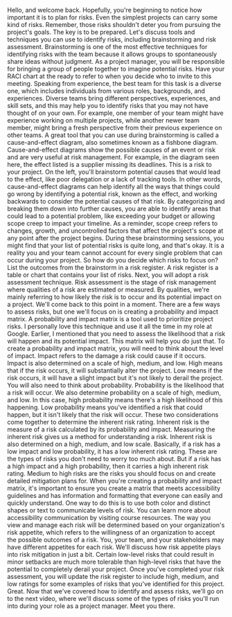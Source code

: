 
Hello, and welcome back. Hopefully, you're beginning to notice how important it is to plan for risks. Even the simplest projects can carry some kind of risks. Remember, those risks shouldn't deter you from pursuing the project's goals. The key is to be prepared. Let's discuss tools and techniques you can use to identify risks, including brainstorming and risk assessment. Brainstorming is one of the most effective techniques for identifying risks with the team because it allows groups to spontaneously share ideas without judgment. As a project manager, you will be responsible for bringing a group of people together to imagine potential risks. Have your RACI chart at the ready to refer to when you decide who to invite to this meeting. Speaking from experience, the best team for this task is a diverse one, which includes individuals from various roles, backgrounds, and experiences. Diverse teams bring different perspectives, experiences, and skill sets, and this may help you to identify risks that you may not have thought of on your own. For example, one member of your team might have experience working on multiple projects, while another newer team member, might bring a fresh perspective from their previous experience on other teams. A great tool that you can use during brainstorming is called a cause-and-effect diagram, also sometimes known as a fishbone diagram. Cause-and-effect diagrams show the possible causes of an event or risk and are very useful at risk management. For example, in the diagram seen here, the effect listed is a supplier missing its deadlines. This is a risk to your project. On the left, you'll brainstorm potential causes that would lead to the effect, like poor delegation or a lack of tracking tools. In other words, cause-and-effect diagrams can help identify all the ways that things could go wrong by identifying a potential risk, known as the effect, and working backwards to consider the potential causes of that risk. By categorizing and breaking them down into further causes, you are able to identify areas that could lead to a potential problem, like exceeding your budget or allowing scope creep to impact your timeline. As a reminder, scope creep refers to changes, growth, and uncontrolled factors that affect the project's scope at any point after the project begins. During these brainstorming sessions, you might find that your list of potential risks is quite long, and that's okay. It is a reality you and your team cannot account for every single problem that can occur during your project. So how do you decide which risks to focus on? List the outcomes from the brainstorm in a risk register. A risk register is a table or chart that contains your list of risks. Next, you will adopt a risk assessment technique. Risk assessment is the stage of risk management where qualities of a risk are estimated or measured. By qualities, we're mainly referring to how likely the risk is to occur and its potential impact on a project. We'll come back to this point in a moment. There are a few ways to assess risks, but one we'll focus on is creating a probability and impact matrix. A probability and impact matrix is a tool used to prioritize project risks. I personally love this technique and use it all the time in my role at Google. Earlier, I mentioned that you need to assess the likelihood that a risk will happen and its potential impact. This matrix will help you do just that. To create a probability and impact matrix, you will need to think about the level of impact. Impact refers to the damage a risk could cause if it occurs. Impact is also determined on a scale of high, medium, and low. High means that if the risk occurs, it will substantially alter the project. Low means if the risk occurs, it will have a slight impact but it's not likely to derail the project. You will also need to think about probability. Probability is the likelihood that a risk will occur. We also determine probability on a scale of high, medium, and low. In this case, high probability means there's a high likelihood of this happening. Low probability means you've identified a risk that could happen, but it isn't likely that the risk will occur. These two considerations come together to determine the inherent risk rating. Inherent risk is the measure of a risk calculated by its probability and impact. Measuring the inherent risk gives us a method for understanding a risk. Inherent risk is also determined on a high, medium, and low scale. Basically, if a risk has a low impact and low probability, it has a low inherent risk rating. These are the types of risks you don't need to worry too much about. But if a risk has a high impact and a high probability, then it carries a high inherent risk rating. Medium to high risks are the risks you should focus on and create detailed mitigation plans for. When you're creating a probability and impact matrix, it's important to ensure you create a matrix that meets accessibility guidelines and has information and formatting that everyone can easily and quickly understand. One way to do this is to use both color and distinct shapes or text to communicate levels of risk. You can learn more about accessibility communication by visiting course resources. The way you view and manage each risk will be determined based on your organization's risk appetite, which refers to the willingness of an organization to accept the possible outcomes of a risk. You, your team, and your stakeholders may have different appetites for each risk. We'll discuss how risk appetite plays into risk mitigation in just a bit. Certain low-level risks that could result in minor setbacks are much more tolerable than high-level risks that have the potential to completely derail your project. Once you've completed your risk assessment, you will update the risk register to include high, medium, and low ratings for some examples of risks that you've identified for this project. Great. Now that we've covered how to identify and assess risks, we'll go on to the next video, where we'll discuss some of the types of risks you'll run into during your role as a project manager. Meet you there.
